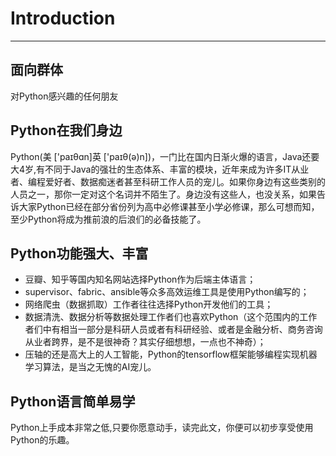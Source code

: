 # Introduction
---
## 面向群体
对Python感兴趣的任何朋友

## Python在我们身边
Python(美 ['paɪθɑn]英 ['paɪθ(ə)n])，一门比在国内日渐火爆的语言，Java还要大4岁,有不同于Java的强壮的生态体系、丰富的模块，近年来成为许多IT从业者、编程爱好者、数据痴迷者甚至科研工作人员的宠儿。如果你身边有这些类别的人员之一，那你一定对这个名词并不陌生了。身边没有这些人，也没关系，如果告诉大家Python已经在部分省份列为高中必修课甚至小学必修课，那么可想而知，至少Python将成为推前浪的后浪们的必备技能了。

## Python功能强大、丰富
- 豆瓣、知乎等国内知名网站选择Python作为后端主体语言；
- supervisor、fabric、ansible等众多高效运维工具是使用Python编写的；
- 网络爬虫（数据抓取）工作者往往选择Python开发他们的工具；
- 数据清洗、数据分析等数据处理工作者们也喜欢Python（这个范围内的工作者们中有相当一部分是科研人员或者有科研经验、或者是金融分析、商务咨询从业者跨界，是不是很神奇？其实仔细想想，一点也不神奇）；
- 压轴的还是高大上的人工智能，Python的tensorflow框架能够编程实现机器学习算法，是当之无愧的AI宠儿。

## Python语言简单易学
Python上手成本非常之低,只要你愿意动手，读完此文，你便可以初步享受使用Python的乐趣。

